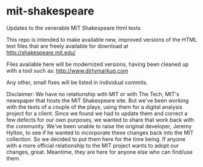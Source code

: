 # mit-shakespeare
Updates to the venerable MIT Shakespeare html texts

This repo is intended to make available new, improved versions of the HTML text files that are freely available for download at http://shakespeare.mit.edu/

Files available here will be modernized versions, having been cleaned up with a tool such as:
http://www.dirtymarkup.com

Any other, small fixes will be listed in individual commits.

Disclaimer: We have no relationship with MIT or with The Tech, MIT's newspaper that hosts the MIT Shakespeare site. But we've been working with the texts of a couple of the plays, using them for a digital analysis project for a client. Since we found we had to update them and correct a few defects for our own purposes, we wanted to share that work back with the community. We've been unable to raise the original developer, Jeremy Hylton, to see if he wanted to incorporate these changes back into the MIT collection. So we decided to put them here for the time being. If anyone with a more official relationship to the MIT project wants to adopt our changes, great. Meantime, they are here for anyone else who can find/use them.
